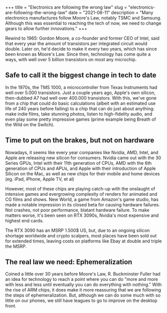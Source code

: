 +++
title = "Electronics are following the wrong law"
slug = "electronics-are-following-the-wrong-law"
date = "2021-08-11"
description = "Many electronics manufactures follow Moore's Law, notably TSMC and Samsung. Although this was essential to reaching the tech of now, we need to change gears to allow further innovations."
+++

Rewind to 1965: Gordon Moore, a co-founder and former CEO of Intel, said that every year the amount of transistors per integrated circuit would double. Later on, he'd decide to make it every two years, which has since been known as Moore's Law. Since then, technology has come quite a ways, with well over 5 billion transistors on most any microchip.

## Safe to call it the biggest change in tech to date

In the 1970s, the TMS 1000, a microcontroller from Texas Instruments had well over 5.000 transistors. Just a couple years ago, Apple's own silicon, then-dubbed A7 had well over 400.000 transistors. With this, we've gone from a chip that could do basic calculations (albeit with an estimated use life of 240 years before failing) to a chip that can do just about anything: make indie films, take stunning photos, listen to high-fidelity audio, and even play some pretty impressive games (prime example being Breath of the Wild on the Switch). 

## Time to put on the brakes, but not on hardware

Nowadays, it seems like every year companies like Nvidia, AMD, Intel, and Apple are releasing new silicon for consumers. Nvidia came out with the 30 Series GPUs, Intel with their 11th generation of CPUs, AMD with the 6th generation of CPUs and APUs, and Apple with their introduction of Apple Silicon on the Mac, as well as new chips for their mobile and home devices (eg. iPad, iPhone, Apple TV, et al)

However, most of these chips are playing catch-up with the onslaught of intensive games and evergrowing complexity of renders for animated and CG films and shows. New World, a game from Amazon's game studio, has made a notable impression in its closed beta for causing hardware failures. Not crashes, not poor performance, blatant hardware failure. To make matters worse, it's been seen on RTX 3090s, Nvidia's most expensive and highest end cards.

The RTX 3090 has an MSRP 1.500$ US, but, due to an ongoing silicon shortage worldwide and crypto scalpers, most places have been sold out for extended times, leaving costs on platforms like Ebay at double and triple the MSRP.

## The real law we need: Ephemeralization

Coined a little over 30 years before Moore's Law, R. Buckminster Fuller had an idea for technology to reach a point where you can do "more and more with less and less until eventually you can do everything with nothing." With the rise of ARM chips, it does make it more reassuring that we are following the steps of ephemeralization. But, although we can do some much with so little on our phones, we still have leagues to go to improve on the desktop front. 

